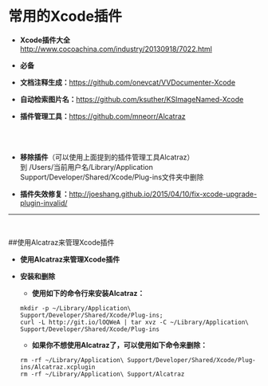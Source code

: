 # 常用的Xcode插件

- **Xcode插件大全**   
     <http://www.cocoachina.com/industry/20130918/7022.html>


- **必备**
- **文档注释生成：**<https://github.com/onevcat/VVDocumenter-Xcode>
- **自动检索图片名：**<https://github.com/ksuther/KSImageNamed-Xcode>
- **插件管理工具：**<https://github.com/mneorr/Alcatraz>

<br /><br />

- **移除插件**（可以使用上面提到的插件管理工具Alcatraz）   
到  /Users/当前用户名/Library/Application Support/Developer/Shared/Xcode/Plug-ins文件夹中删除


- **插件失效修复：**<http://joeshang.github.io/2015/04/10/fix-xcode-upgrade-plugin-invalid/>

---
<br/>

##使用Alcatraz来管理Xcode插件

- **使用Alcatraz来管理Xcode插件**

- **安装和删除**

  - **使用如下的命令行来安装Alcatraz：**

  ```
  mkdir -p ~/Library/Application\ Support/Developer/Shared/Xcode/Plug-ins;
  curl -L http://git.io/lOQWeA | tar xvz -C ~/Library/Application\ Support/Developer/Shared/Xcode/Plug-ins
  ```

  - **如果你不想使用Alcatraz了，可以使用如下命令来删除：**

  ```
  rm -rf ~/Library/Application\ Support/Developer/Shared/Xcode/Plug-ins/Alcatraz.xcplugin
  rm -rf ~/Library/Application\ Support/Alcatraz
  ```